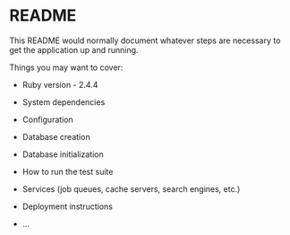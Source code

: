 # README

This README would normally document whatever steps are necessary to get the
application up and running.

Things you may want to cover:

* Ruby version - 2.4.4

* System dependencies

* Configuration

* Database creation

* Database initialization

* How to run the test suite

* Services (job queues, cache servers, search engines, etc.)

* Deployment instructions

* ...
